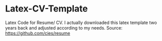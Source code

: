 # Latex-CV-Template
Latex Code for Resume/ CV. I actually downloaded this latex template two years back and adjusted according to my needs. Source: https://github.com/cies/resume
